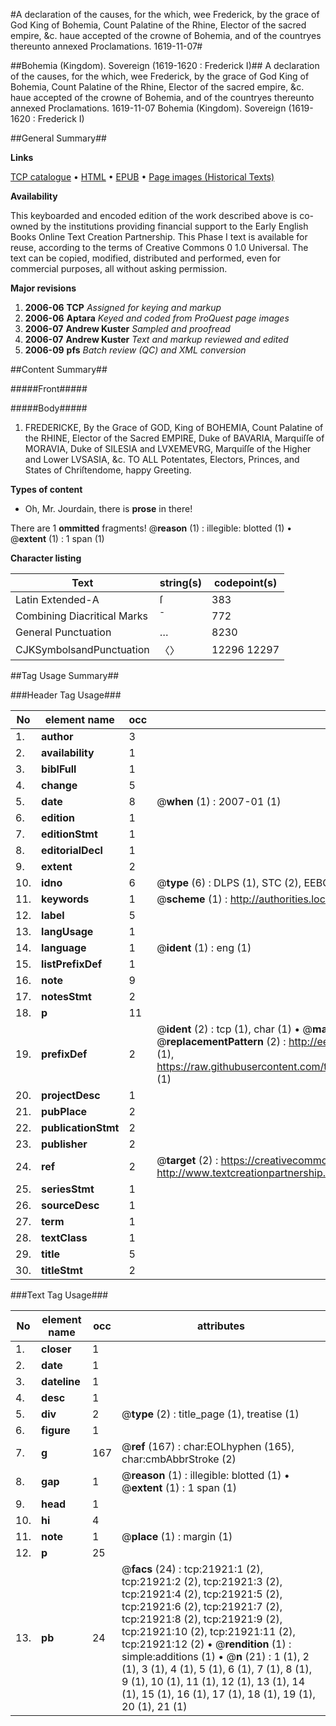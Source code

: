 #A declaration of the causes, for the which, wee Frederick, by the grace of God King of Bohemia, Count Palatine of the Rhine, Elector of the sacred empire, &c. haue accepted of the crowne of Bohemia, and of the countryes thereunto annexed Proclamations. 1619-11-07#

##Bohemia (Kingdom). Sovereign (1619-1620 : Frederick I)##
A declaration of the causes, for the which, wee Frederick, by the grace of God King of Bohemia, Count Palatine of the Rhine, Elector of the sacred empire, &c. haue accepted of the crowne of Bohemia, and of the countryes thereunto annexed
Proclamations. 1619-11-07
Bohemia (Kingdom). Sovereign (1619-1620 : Frederick I)

##General Summary##

**Links**

[TCP catalogue](http://www.ota.ox.ac.uk/tcp/)  • 
[HTML](http://tei.it.ox.ac.uk/tcp/Texts-HTML/free/A68/A68069.html)  • 
[EPUB](http://tei.it.ox.ac.uk/tcp/Texts-EPUB/free/A68/A68069.epub) • 
[Page images (Historical Texts)](https://data.historicaltexts.jisc.ac.uk/view?pubId=eebo-99856380e&pageId=eebo-99856380e-21921-1)

**Availability**

This keyboarded and encoded edition of the
	       work described above is co-owned by the institutions
	       providing financial support to the Early English Books
	       Online Text Creation Partnership. This Phase I text is
	       available for reuse, according to the terms of Creative
	       Commons 0 1.0 Universal. The text can be copied,
	       modified, distributed and performed, even for
	       commercial purposes, all without asking permission.

**Major revisions**

1. __2006-06__ __TCP__ *Assigned for keying and markup*
1. __2006-06__ __Aptara__ *Keyed and coded from ProQuest page images*
1. __2006-07__ __Andrew Kuster__ *Sampled and proofread*
1. __2006-07__ __Andrew Kuster__ *Text and markup reviewed and edited*
1. __2006-09__ __pfs__ *Batch review (QC) and XML conversion*

##Content Summary##

#####Front#####

#####Body#####

1. FREDERICKE, By the Grace of GOD,
King of BOHEMIA, Count Palatine of the RHINE,
Elector of the Sacred EMPIRE, Duke of BAVARIA,
Marquiſſe of MORAVIA, Duke of SILESIA and
LVXEMEVRG, Marquiſſe of the Higher and Lower
LVSASIA, &c. TO ALL Potentates, Electors, Princes,
and States of Chriſtendome, happy Greeting.

**Types of content**

  * Oh, Mr. Jourdain, there is **prose** in there!

There are 1 **ommitted** fragments! 
 @__reason__ (1) : illegible: blotted (1)  •  @__extent__ (1) : 1 span (1)

**Character listing**


|Text|string(s)|codepoint(s)|
|---|---|---|
|Latin Extended-A|ſ|383|
|Combining             Diacritical Marks|̄|772|
|General Punctuation|…|8230|
|CJKSymbolsandPunctuation|〈〉|12296 12297|

##Tag Usage Summary##

###Header Tag Usage###

|No|element name|occ|attributes|
|---|---|---|---|
|1.|__author__|3||
|2.|__availability__|1||
|3.|__biblFull__|1||
|4.|__change__|5||
|5.|__date__|8| @__when__ (1) : 2007-01 (1)|
|6.|__edition__|1||
|7.|__editionStmt__|1||
|8.|__editorialDecl__|1||
|9.|__extent__|2||
|10.|__idno__|6| @__type__ (6) : DLPS (1), STC (2), EEBO-CITATION (1), PROQUEST (1), VID (1)|
|11.|__keywords__|1| @__scheme__ (1) : http://authorities.loc.gov/ (1)|
|12.|__label__|5||
|13.|__langUsage__|1||
|14.|__language__|1| @__ident__ (1) : eng (1)|
|15.|__listPrefixDef__|1||
|16.|__note__|9||
|17.|__notesStmt__|2||
|18.|__p__|11||
|19.|__prefixDef__|2| @__ident__ (2) : tcp (1), char (1)  •  @__matchPattern__ (2) : ([0-9\-]+):([0-9IVX]+) (1), (.+) (1)  •  @__replacementPattern__ (2) : http://eebo.chadwyck.com/downloadtiff?vid=$1&page=$2 (1), https://raw.githubusercontent.com/textcreationpartnership/Texts/master/tcpchars.xml#$1 (1)|
|20.|__projectDesc__|1||
|21.|__pubPlace__|2||
|22.|__publicationStmt__|2||
|23.|__publisher__|2||
|24.|__ref__|2| @__target__ (2) : https://creativecommons.org/publicdomain/zero/1.0/ (1), http://www.textcreationpartnership.org/docs/. (1)|
|25.|__seriesStmt__|1||
|26.|__sourceDesc__|1||
|27.|__term__|1||
|28.|__textClass__|1||
|29.|__title__|5||
|30.|__titleStmt__|2||


###Text Tag Usage###

|No|element name|occ|attributes|
|---|---|---|---|
|1.|__closer__|1||
|2.|__date__|1||
|3.|__dateline__|1||
|4.|__desc__|1||
|5.|__div__|2| @__type__ (2) : title_page (1), treatise (1)|
|6.|__figure__|1||
|7.|__g__|167| @__ref__ (167) : char:EOLhyphen (165), char:cmbAbbrStroke (2)|
|8.|__gap__|1| @__reason__ (1) : illegible: blotted (1)  •  @__extent__ (1) : 1 span (1)|
|9.|__head__|1||
|10.|__hi__|4||
|11.|__note__|1| @__place__ (1) : margin (1)|
|12.|__p__|25||
|13.|__pb__|24| @__facs__ (24) : tcp:21921:1 (2), tcp:21921:2 (2), tcp:21921:3 (2), tcp:21921:4 (2), tcp:21921:5 (2), tcp:21921:6 (2), tcp:21921:7 (2), tcp:21921:8 (2), tcp:21921:9 (2), tcp:21921:10 (2), tcp:21921:11 (2), tcp:21921:12 (2)  •  @__rendition__ (1) : simple:additions (1)  •  @__n__ (21) : 1 (1), 2 (1), 3 (1), 4 (1), 5 (1), 6 (1), 7 (1), 8 (1), 9 (1), 10 (1), 11 (1), 12 (1), 13 (1), 14 (1), 15 (1), 16 (1), 17 (1), 18 (1), 19 (1), 20 (1), 21 (1)|
